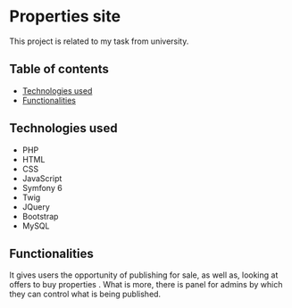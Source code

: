 # Properties site
This project is related to my task from university. 
## Table of contents
- [Technologies used](#technologies-used)
- [Functionalities](#functionalities)
## Technologies used
- PHP
- HTML
- CSS
- JavaScript
- Symfony 6
- Twig
- JQuery
- Bootstrap
- MySQL
## Functionalities
It gives users the opportunity of publishing for sale, as well as, looking at offers to buy properties . What is more, there is panel for admins by which they can control what is being published.
